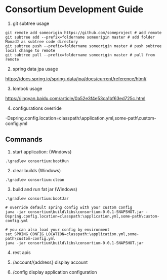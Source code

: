 # Consortium Development Guide

1. git subtree usage

```shell script
git remote add someorigin https://github.com/someproject # add remote
git subtree add --prefix=foldername someorigin master # add folder MonadJ as subtree code directory
git subtree push --prefix=foldername someorigin master # push subtree local change to remote
git subtree pull --prefix=foldername someorigin master # pull from remote 
```

2. spring data jpa usage

https://docs.spring.io/spring-data/jpa/docs/current/reference/html/

3. lombok usage

https://jingyan.baidu.com/article/0a52e3f4e53ca1bf63ed725c.html

4. configurations override

-Dspring.config.location=classpath:\application.yml,some-path\custom-config.yml



## Commands

1. start application: (Windows) 

```.\gradlew consortium:bootRun```

2. clear builds (Windows) 

```.\gradlew consortium:clean```

3. build and run fat jar (Windows)

```shell script
.\gradlew consortium:bootJar       

# override default spring config with your custom config                     
java -jar consortium\build\libs\consortium-0.0.1-SNAPSHOT.jar -Dspring.config.location=classpath:\application.yml,some-path\custom-config.yml

# you can also load your config by environment
set SPRING_CONFIG_LOCATION=classpath:\application.yml,some-path\custom-config.yml 
java -jar consortium\build\libs\consortium-0.0.1-SNAPSHOT.jar
```  

4. rest apis

1. /account/{address} display account 
2. /config display application configuration
